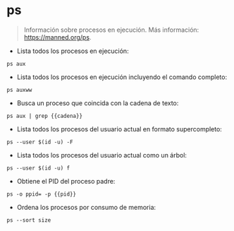 # ps

> Información sobre procesos en ejecución.
> Más información: <https://manned.org/ps>.

- Lista todos los procesos en ejecución:

`ps aux`

- Lista todos los procesos en ejecución incluyendo el comando completo:

`ps auxww`

- Busca un proceso que coincida con la cadena de texto:

`ps aux | grep {{cadena}}`

- Lista todos los procesos del usuario actual en formato supercompleto:

`ps --user $(id -u) -F`

- Lista todos los procesos del usuario actual como un árbol:

`ps --user $(id -u) f`

- Obtiene el PID del proceso padre:

`ps -o ppid= -p {{pid}}`

- Ordena los procesos por consumo de memoria:

`ps --sort size`
